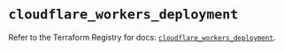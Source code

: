 # `cloudflare_workers_deployment`

Refer to the Terraform Registry for docs: [`cloudflare_workers_deployment`](https://registry.terraform.io/providers/cloudflare/cloudflare/5.9.0/docs/resources/workers_deployment).
